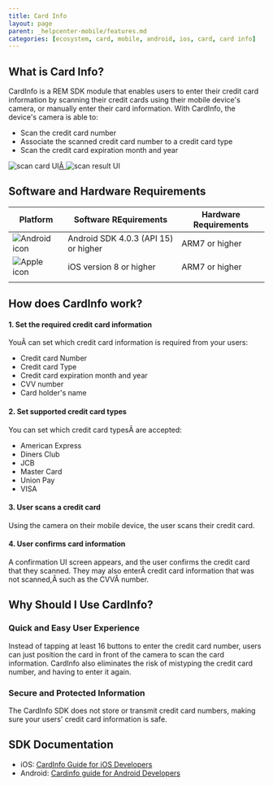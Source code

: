 ```yaml
---
title: Card Info
layout: page
parent: _helpcenter-mobile/features.md
categories: [ecosystem, card, mobile, android, ios, card, card info]
---
```


## What is Card Info?

CardInfo is a REM SDK module that enables users to enter their credit card information by scanning their credit cards using their mobile device's camera, or manually enter their card information. With CardInfo, the device's camera is able to:

*   Scan the credit card number
*   Associate the scanned credit card number to a credit card type
*   Scan the credit card expiration month and year

![scan card UI](../images/img_scan_card_ui_174_300.jpg)[Â ](http://www.raksdtd.com/wp-content/uploads/2016/09/scan-result-UI.jpg)![scan result UI](../images/img_scan_result_ui_173_300.jpg)

## Software and Hardware Requirements

| Platform | Software REquirements | Hardware Requirements |
| -------- | --------------------- | --------------------- |
|![Android icon](../images/img_android_icon.png)|Android SDK 4.0.3 (API 15) or higher| ARM7 or higher |
|![Apple icon](../images/img_apple_icon.png)|iOS version 8 or higher| ARM7 or higher |
|||

## How does CardInfo work?

#### 1. Set the required credit card information

YouÂ can set which credit card information is required from your users:

*   Credit card Number
*   Credit card Type
*   Credit card expiration month and year
*   CVV number
*   Card holder's name

#### 2. Set supported credit card types

You can set which credit card typesÂ are accepted:

*   American Express
*   Diners Club
*   JCB
*   Master Card
*   Union Pay
*   VISA

#### 3. User scans a credit card

Using the camera on their mobile device, the user scans their credit card.

#### 4. User confirms card information

A confirmation UI screen appears, and the user confirms the credit card that they scanned. They may also enterÂ credit card information that was not scanned,Â such as the CVVÂ number.

## Why Should I Use CardInfo?

### Quick and Easy User Experience

Instead of tapping at least 16 buttons to enter the credit card number, users can just position the card in front of the camera to scan the card information. CardInfo also eliminates the risk of mistyping the credit card number, and having to enter it again.

### Secure and Protected Information

The CardInfo SDK does not store or transmit credit card numbers, making sure your users' credit card information is safe.

## SDK Documentation

* iOS: [CardInfo Guide for iOS Developers](http://www.raksdtd.com/ios-sdk/cardinfo-0.1/)
* Android: [Cardinfo guide for Android Developers](http://raksdtd.com/android-sdk/cardinfo-0.1/)